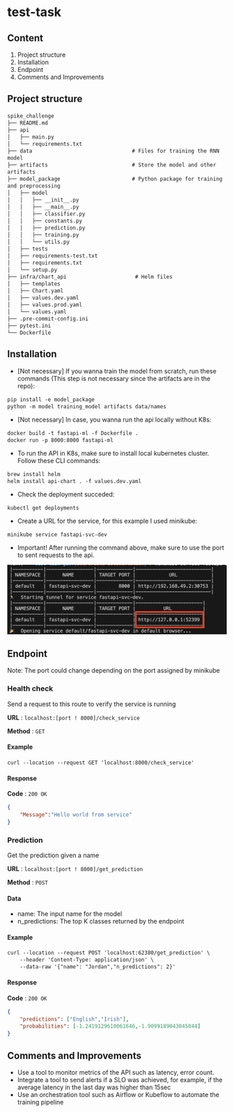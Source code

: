 # test-task

## Content
1) Project structure
2) Installation
3) Endpoint
4) Comments and Improvements

## Project structure

```
spike_challenge
├── README.md
├── api
│   ├── main.py
│   └── requirements.txt
├── data                                # Files for training the RNN model
├── artifacts                           # Store the model and other artifacts
├── model_package                       # Python package for training and preprocessing
│   ├── model
│   │   ├── __init__.py
│   │   ├── __main__.py
│   │   ├── classifier.py
│   │   ├── constants.py
│   │   ├── prediction.py
│   │   ├── training.py
│   │   └── utils.py
│   ├── tests
│   ├── requirements-test.txt
│   ├── requirements.txt
│   └── setup.py
├── infra/chart_api                      # Helm files
│   ├── templates
│   ├── Chart.yaml
│   ├── values.dev.yaml
│   ├── values.prod.yaml
│   └── values.yaml
├── .pre-commit-config.ini
├── pytest.ini
└── Dockerfile
```

## Installation
- [Not necessary] If you wanna train the model from scratch, run these commands (This step is not necessary since the artifacts are in the repo):
```
pip install -e model_package 
python -m model training_model artifacts data/names
```
- [Not necessary] In case, you wanna run the api locally without K8s:
```
docker build -t fastapi-ml -f Dockerfile . 
docker run -p 8000:8000 fastapi-ml
```
- To run the API in K8s, make sure to install local kubernetes cluster. Follow these CLI commands:
```
brew install helm
helm install api-chart . -f values.dev.yaml
```
- Check the deployment succeded:
```
kubectl get deployments
```
- Create a URL for the service, for this example I used minikube:
```
minikube service fastapi-svc-dev
```
- Important! After running the command above, make sure to use the port to sent requests to the api.
<img src="docs/cli_output.png" >

## Endpoint
Note: The port could change depending on the port assigned by minikube
### Health check
Send a request to this route to verify the service is running

**URL** : `localhost:[port ! 8000]/check_service`

**Method** : `GET`

#### Example

```
curl --location --request GET 'localhost:8000/check_service'
```

#### Response

**Code** : `200 OK`

```json
{
    "Message":"Hello world from service"
}
```

### Prediction
Get the prediction given a name

**URL** : `localhost:[port ! 8000]/get_prediction`

**Method** : `POST`

#### Data
- name: The input name for the model
- n_predictions: The top K classes returned by the endpoint

#### Example

```
curl --location --request POST 'localhost:62380/get_prediction' \
    --header 'Content-Type: application/json' \
    --data-raw '{"name": "Jordan","n_predictions": 2}' 
```

#### Response

**Code** : `200 OK`

```json
{
    "predictions": ["English","Irish"],
    "probabilities": [-1.2419129610061646,-1.9099189043045044]
}
```

## Comments and Improvements
- Use a tool to monitor metrics of the API such as latency, error count.
- Integrate a tool to send alerts if a SLO was achieved, for example, if the average latency in the last day was higher than 15sec
- Use an orchestration tool such as Airflow or Kubeflow to automate the training pipeline
